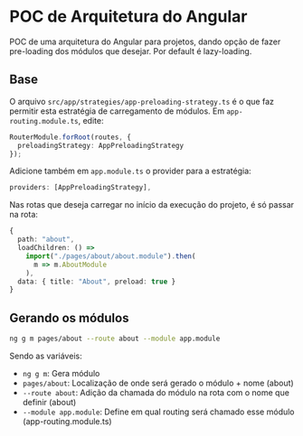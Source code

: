 # POC de Arquitetura do Angular

POC de uma arquitetura do Angular para projetos, dando opção de fazer pre-loading dos módulos que desejar. Por default é lazy-loading.

## Base

O arquivo `src/app/strategies/app-preloading-strategy.ts` é o que faz permitir esta estratégia de carregamento de módulos. Em `app-routing.module.ts`, edite:

```ts
RouterModule.forRoot(routes, {
  preloadingStrategy: AppPreloadingStrategy
});
```

Adicione também em `app.module.ts` o provider para a estratégia:

```ts
providers: [AppPreloadingStrategy],
```

Nas rotas que deseja carregar no início da execução do projeto, é só passar na rota:

```ts
{
  path: "about",
  loadChildren: () =>
    import("./pages/about/about.module").then(
      m => m.AboutModule
    ),
  data: { title: "About", preload: true }
}
```

## Gerando os módulos

```sh
ng g m pages/about --route about --module app.module
```

Sendo as variáveis:

- `ng g m`: Gera módulo
- `pages/about`: Localização de onde será gerado o módulo + nome (about)
- `--route about`: Adição da chamada do módulo na rota com o nome que definir (about)
- `--module app.module`: Define em qual routing será chamado esse módulo (app-routing.module.ts)
